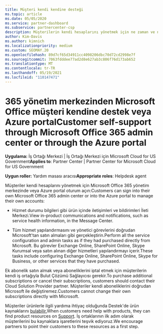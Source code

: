 ```yaml
---
title: Müşteri kendi kendine desteği
ms.topic: article
ms.date: 05/05/2020
ms.service: partner-dashboard
ms.subservice: partnercenter-csp
description: Müşterilerin kendi hesaplarını yönetmek için ne zaman ve nerede kendi kendine destek gerçekleştireceklerini ve bu müşterilerin kendi iş ortağıyla ne Bulut Çözümü Sağlayıcısı öğrenin.
author: Kim-Davis
ms.author: kimnich
ms.localizationpriority: medium
ms.custom: SEOMAY.20
ms.openlocfilehash: 89d7cf65d34911cc4098206dbc70d72cd2998e7f
ms.sourcegitcommit: 7063fdddee77ad2d8e627ab3c806f76d173ab652
ms.translationtype: MT
ms.contentlocale: tr-TR
ms.lasthandoff: 05/19/2021
ms.locfileid: "110147471"
---
```

# <a name="customer-self-support-through-microsoft-office-365-admin-center-or-through-the-azure-portal"></a><span data-ttu-id="6046d-103">365 yönetim merkezinden Microsoft Office müşteri kendine destek veya Azure portal</span><span class="sxs-lookup"><span data-stu-id="6046d-103">Customer self-support through Microsoft Office 365 admin center or through the Azure portal</span></span>

<span data-ttu-id="6046d-104">**Uygulama:** İş Ortağı Merkezi | İş Ortağı Merkezi için Microsoft Cloud for US Government</span><span class="sxs-lookup"><span data-stu-id="6046d-104">**Applies to**: Partner Center | Partner Center for Microsoft Cloud for US Government</span></span>

<span data-ttu-id="6046d-105">**Uygun roller:** Yardım masası aracısı</span><span class="sxs-lookup"><span data-stu-id="6046d-105">**Appropriate roles**: Helpdesk agent</span></span>

<span data-ttu-id="6046d-106">Müşteriler kendi hesaplarını yönetmek için Microsoft Office 365 yönetim merkezinde veya Azure portal oturum açın:</span><span class="sxs-lookup"><span data-stu-id="6046d-106">Customers can sign into their own Microsoft Office 365 admin center or into the Azure portal to manage their own accounts:</span></span>

- <span data-ttu-id="6046d-107">Hizmet durumu bilgileri gibi ürün içinde iletişimleri ve bildirimleri İleti Merkezi.</span><span class="sxs-lookup"><span data-stu-id="6046d-107">View in-product communications and notifications, such as service health information, in the Message Center.</span></span>

- <span data-ttu-id="6046d-108">Tüm hizmet yapılandırmasını ve yönetici görevlerini doğrudan Microsoft'tan satın almaları gibi gerçekleştirin.</span><span class="sxs-lookup"><span data-stu-id="6046d-108">Perform all the service configuration and admin tasks as if they had purchased directly from Microsoft.</span></span> <span data-ttu-id="6046d-109">Bu görevler Exchange Online, SharePoint Online, Skype Kurumsal veya satın alınan diğer hizmetleri yapılandırmayı içerir.</span><span class="sxs-lookup"><span data-stu-id="6046d-109">These tasks include configuring Exchange Online, SharePoint Online, Skype for Business, or other services that they have purchased.</span></span>

<span data-ttu-id="6046d-110">Ek abonelik satın almak veya aboneliklerini iptal etmek için müşterilerin kendi iş ortağıyla Bulut Çözümü Sağlayıcısı gerekir.</span><span class="sxs-lookup"><span data-stu-id="6046d-110">To purchase additional subscriptions or cancel their subscriptions, customers should contact their Cloud Solution Provider partner.</span></span> <span data-ttu-id="6046d-111">Müşteriler kendi aboneliklerini doğrudan Microsoft ile değiştiremez.</span><span class="sxs-lookup"><span data-stu-id="6046d-111">Customers cannot change their own subscriptions directly with Microsoft.</span></span>

<span data-ttu-id="6046d-112">Müşteriler ürünlerle ilgili yardıma ihtiyaç olduğunda Destek'de ürün kaynaklarını [bulabilir.](https://partnercenter.microsoft.com/partner/support)</span><span class="sxs-lookup"><span data-stu-id="6046d-112">When customers need help with products, they can find product resources on [Support](https://partnercenter.microsoft.com/partner/support).</span></span> <span data-ttu-id="6046d-113">İş ortaklarının ilk adım olarak müşterilerini bu kaynaklara işaretlerini teşvik ediyoruz.</span><span class="sxs-lookup"><span data-stu-id="6046d-113">We encourage partners to point their customers to these resources as a first step.</span></span>

 

 



